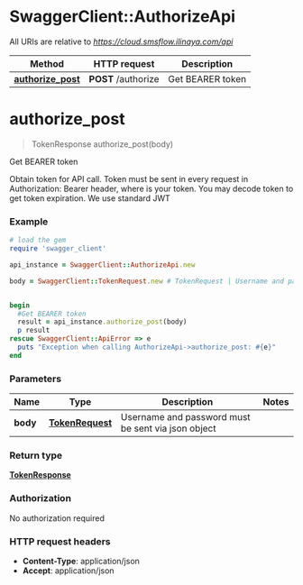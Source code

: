 # SwaggerClient::AuthorizeApi

All URIs are relative to *https://cloud.smsflow.ilinaya.com/api*

Method | HTTP request | Description
------------- | ------------- | -------------
[**authorize_post**](AuthorizeApi.md#authorize_post) | **POST** /authorize | Get BEARER token


# **authorize_post**
> TokenResponse authorize_post(body)

Get BEARER token

Obtain token for API call. Token must be sent in every request in Authorization: Bearer <xxx> header, where <xxx> is your token. You may decode token to get token expiration. We use standard JWT

### Example
```ruby
# load the gem
require 'swagger_client'

api_instance = SwaggerClient::AuthorizeApi.new

body = SwaggerClient::TokenRequest.new # TokenRequest | Username and password must be sent via json object


begin
  #Get BEARER token
  result = api_instance.authorize_post(body)
  p result
rescue SwaggerClient::ApiError => e
  puts "Exception when calling AuthorizeApi->authorize_post: #{e}"
end
```

### Parameters

Name | Type | Description  | Notes
------------- | ------------- | ------------- | -------------
 **body** | [**TokenRequest**](TokenRequest.md)| Username and password must be sent via json object | 

### Return type

[**TokenResponse**](TokenResponse.md)

### Authorization

No authorization required

### HTTP request headers

 - **Content-Type**: application/json
 - **Accept**: application/json




